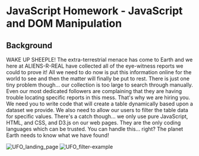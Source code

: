 # JavaScript Homework - JavaScript and DOM Manipulation

## Background

WAKE UP SHEEPLE! The extra-terrestrial menace has come to Earth and we here at ALIENS-R-REAL have collected all of the eye-witness reports we could to prove it! All we need to do now is put this information online for the world to see and then the matter will finally be put to rest.
There is just one tiny problem though... our collection is too large to search through manually. Even our most dedicated followers are complaining that they are having trouble locating specific reports in this mess.
That's why we are hiring you. We need you to write code that will create a table dynamically based upon a dataset we provide. We also need to allow our users to filter the table data for specific values. There's a catch though... we only use pure JavaScript, HTML, and CSS, and D3.js on our web pages. They are the only coding languages which can be trusted.
You can handle this... right? The planet Earth needs to know what we have found!

![UFO_landing_page](https://user-images.githubusercontent.com/54033512/69886859-b2fe3a80-12a9-11ea-9eb4-21939c0ad01f.png)
![UFO_filter-example](https://user-images.githubusercontent.com/54033512/69886994-69fab600-12aa-11ea-89e9-941e06d02913.png)
